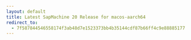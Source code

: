 ```yaml
---
layout: default
title: Latest SapMachine 20 Release for macos-aarch64
redirect_to:
  - 7f587844546558174f3ab48d7e1523373bb4b35144cdf87b66ff4c9e88885177
---
```

